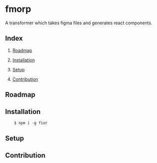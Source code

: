 
# fmorp

A transformer which takes figma files and generates react components.



## Index

1. [Roadmap](#Roadmap)
2. [Installation](#Installation)
3. [Setup](#Setup)

4. [Contribution](#Contribution)





## Roadmap


## Installation

```javascript
    $ npm i -g fior
```

## Setup







## Contribution